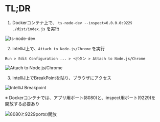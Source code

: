 <!-- 
title: IntelliJ + TypeScript + Docker で Remote Debug (Break Point)
date: 2019-12-28T00:00:00+09:00
draft: false
description: description
image: 
icon: 😎
-->

# TL;DR
1. Dockerコンテナ上で、 `ts-node-dev --inspect=0.0.0.0:9229 ./dist/index.js` を実行

![ts-node-dev](https://res.cloudinary.com/silverbirder/image/upload/v1614345272/silver-birder.github.io/blog/ts-node-dev.png)

2. IntelliJ上で、`Attach to Node.js/Chrome` を実行

`Run > Edit Configuration ... > +ボタン > Attach to Node.js/Chrome`

![Attach to Node.js/Chrome](https://res.cloudinary.com/silverbirder/image/upload/v1614345318/silver-birder.github.io/blog/Attach_to_Node_js_Chrome.png)

3. IntelliJ上でBreakPointを貼り、ブラウザにアクセス

![IntelliJ Breakpoint](https://res.cloudinary.com/silverbirder/image/upload/v1614345359/silver-birder.github.io/blog/IntelliJ_Breakpoint.png)

※ Dockerコンテナでは、アプリ用ポート(8080)と、inspect用ポート(9229)を開放する必要あり

![8080と9229portの開放](https://res.cloudinary.com/silverbirder/image/upload/v1614345390/silver-birder.github.io/blog/8080%E3%81%A89229port%E3%81%AE%E9%96%8B%E6%94%BE.png)
